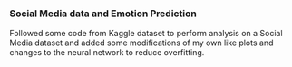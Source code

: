 ### Social Media data and Emotion Prediction
Followed some code from Kaggle dataset to perform analysis on a Social Media dataset and added some modifications of my own like plots and changes to the neural network to reduce overfitting.

